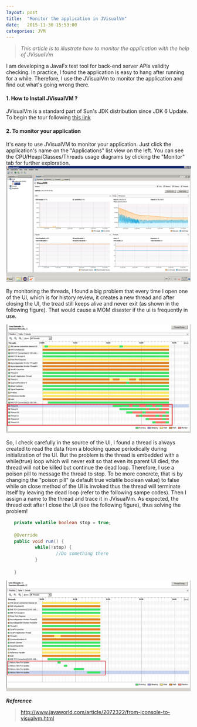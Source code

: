 ```yaml
---
layout: post
title:  "Monitor the application in JVisualVm"
date:   2015-11-30 15:53:00
categories: JVM
---
```


> *This article is to illustrate how to monitor the application with the help of JVisualVm*

I am developing a JavaFx test tool for back-end server APIs validity checking. In practice, I found the application is easy to hang after running for a while. Therefore, I use the JVisualVm to monitor the application and find out what's going wrong there.

#### 1. How to Install JVisualVM ?
JVisualVm is a standard part of Sun's JDK distribution since JDK 6 Update. To begin the tour following [this link](https://docs.oracle.com/javase/8/docs/technotes/guides/visualvm/intro.html)

#### 2. To monitor your application
It's easy to use JVisualVM to monitor your application. Just click the application's name on the "Applications" list view on the left. You can see the CPU/Heap/Classes/Threads usage diagrams by clicking the "Monitor" tab for further exploration.
![Alt text](/resources/jvisualvm/monitor.PNG)

By monitoring the threads, I found a big problem that every time I open one of the UI, which is for history review, it creates a new thread and after closing the UI, the tread still keeps alive and never exit (as shown in the following figure). That would cause a MOM disaster if the ui is frequently in use.

![Alt text](/resources/jvisualvm/thread-trace.jpg)

So, I check carefully in the source of the UI, I found a thread is always created to read the data from a blocking queue periodically during initialization of the UI. But the problem is the thread is embedded with a while(true) loop which will never exit so that even its parent UI died, the thread will not be killed but continue the dead loop. Therefore, I use a poison pill to message the thread to stop. To be more concrete, that is by changing the "poison pill" (a default true volatile boolean value) to false while on close method of the UI is invoked thus the thread will terminate itself by leaving the dead loop (refer to the following sampe codes). Then I assign a name to the thread and trace it in JVisualVm. As expected, the thread exit after I close the UI (see the following figure), thus solving the problem!

```java
   private volatile boolean stop = true;

   @Override
   public void run() {
           while(!stop) {
                   //Do something there
           }

   }

```

![Alt text](/resources/jvisualvm/thread-trace-1.jpg)

***Reference***
> <http://www.javaworld.com/article/2072322/from-jconsole-to-visualvm.html>
